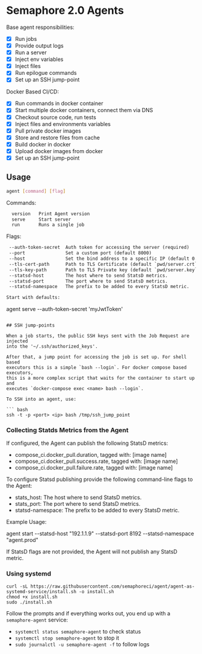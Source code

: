 # Semaphore 2.0 Agents

Base agent responsibilities:

- [x] Run jobs
- [x] Provide output logs
- [x] Run a server
- [x] Inject env variables
- [x] Inject files
- [x] Run epilogue commands
- [x] Set up an SSH jump-point

Docker Based CI/CD:

- [x] Run commands in docker container
- [x] Start multiple docker containers, connect them via DNS
- [x] Checkout source code, run tests
- [x] Inject files and environments variables
- [x] Pull private docker images
- [x] Store and restore files from cache
- [x] Build docker in docker
- [x] Upload docker images from docker
- [x] Set up an SSH jump-point

## Usage

``` bash
agent [command] [flag]
```

Commands:

``` txt
  version   Print Agent version
  serve     Start server
  run       Runs a single job
```

Flags:

``` txt
 --auth-token-secret  Auth token for accessing the server (required)
 --port               Set a custom port (default 8000)
 --host               Set the bind address to a specific IP (default 0.0.0.0)
 --tls-cert-path      Path to TLS Certificate (default `pwd/server.crt`)
 --tls-key-path       Path to TLS Private key (default `pwd/server.key`)
 --statsd-host        The host where to send StatsD metrics.
 --statsd-port        The port where to send StatsD metrics.
 --statsd-namespace   The prefix to be added to every StatsD metric.

Start with defaults:

```
agent serve --auth-token-secret 'myJwtToken'
```

## SSH jump-points

When a job starts, the public SSH keys sent with the Job Request are injected
into the '~/.ssh/authorized_keys'.

After that, a jump point for accessing the job is set up. For shell based
executors this is a simple `bash --login`. For docker compose based executors,
this is a more complex script that waits for the container to start up and
executes `docker-compose exec <name> bash --login`.

To SSH into an agent, use:

``` bash
ssh -t -p <port> <ip> bash /tmp/ssh_jump_point
```

### Collecting Statds Metrics from the Agent

If configured, the Agent can publish the following StatsD metrics:

- compose_ci.docker_pull.duration, tagged with: [image name]
- compose_ci.docker_pull.success.rate, tagged with: [image name]
- compose_ci.docker_pull.failure.rate, tagged with: [image name]

To configure Statsd publishing provide the following command-line flags to the Agent:
- stats_host: The host where to send StatsD metrics.
- stats_port: The port where to send StatsD metrics.
- statsd-namespace:  The prefix to be added to every StatsD metric.

Example Usage:

agent start --statsd-host "192.1.1.9" --statsd-port 8192 --statsd-namespace "agent.prod"

If StatsD flags are not provided, the Agent will not publish any StatsD metric.

### Using systemd

```
curl -sL https://raw.githubusercontent.com/semaphoreci/agent/agent-as-systemd-service/install.sh -o install.sh
chmod +x install.sh
sudo ./install.sh
```

Follow the prompts and if everything works out, you end up with a `semaphore-agent` service:
- `systemctl status semaphore-agent` to check status
- `systemctl stop semaphore-agent` to stop it
- `sudo journalctl -u semaphore-agent -f` to follow logs
